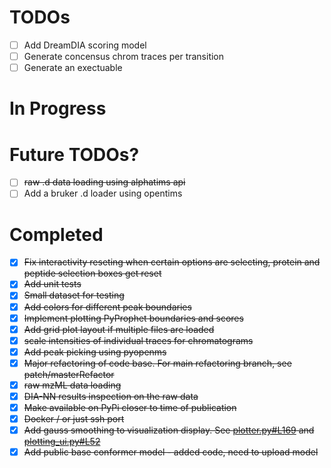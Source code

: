 # TODOs
- [ ] Add DreamDIA scoring model
- [ ] Generate concensus chrom traces per transition
- [ ] Generate an exectuable

# In Progress


# Future TODOs?
- [ ] ~~raw .d data loading using alphatims api~~
- [ ] Add a bruker .d loader using opentims

# Completed

- [x] ~~Fix interactivity reseting when certain options are selecting, protein and peptide selection boxes get reset~~
- [x] ~~Add unit tests~~
- [x] ~~Small dataset for testing~~
- [x] ~~Add colors for different peak boundaries~~
- [x] ~~Implement plotting PyProphet boundaries and scores~~
- [x] ~~Add grid plot layout if multiple files are loaded~~
- [x] ~~scale intensities of individual traces for chromatograms~~
- [x] ~~Add peak picking using pyopenms~~
- [x] ~~Major refactoring of code base. For main refactoring branch, see patch/masterRefactor~~
- [x] ~~raw mzML data loading~~
- [x] ~~DIA-NN results inspection on the raw data~~
- [x] ~~Make available on PyPi closer to time of publication~~
- [x] ~~Docker / or just ssh port~~
- [x] ~~Add gauss smoothing to visualization display. See [plotter.py#L169](https://github.com/Roestlab/massdash/blob/ebae2f529262e5b1a435f23432d1b4c30b7ec456/massdash/plotter.py#L169) and [plotting_ui.py#L52](https://github.com/Roestlab/massdash/blob/ebae2f529262e5b1a435f23432d1b4c30b7ec456/massdash/plotting_ui.py#L52)~~
- [x] ~~Add public base conformer model - added code, need to upload model~~
